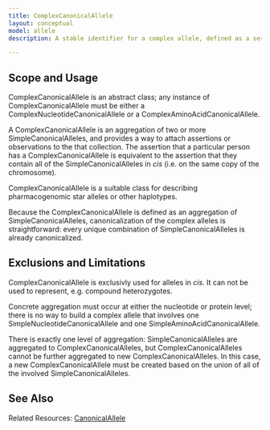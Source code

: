 ```yaml
---
title: ComplexCanonicalAllele
layout: conceptual
model: allele
description: A stable identifier for a complex allele, defined as a series of two or more SimpleCanonicalAlleles that occur in cis.

---
```






Scope and Usage
---------------

ComplexCanonicalAllele is an abstract class; any instance of ComplexCanonicalAllele must be either a ComplexNucleotideCanonicalAllele or a ComplexAminoAcidCanonicalAllele.

A ComplexCanonicalAllele is an aggregation of two or more SimpleCanonicalAlleles, and provides a way to attach assertions or observations to the that collection.  The assertion that a particular person has a ComplexCanonicalAllele is equivalent to the assertion that they contain all of the SimpleCanonicalAlleles in *cis* (i.e. on the same copy of the chromosome).  

ComplexCanonicalAllele is a suitable class for describing pharmacogenomic star alleles or other haplotypes.

Because the ComplexCanonicalAllele is defined as an aggregation of SimpleCanonicalAlleles, canonicalization of the complex alleles is straightforward: every unique combination of SimpleCanonicalAlleles is already canonicalized.  

Exclusions and Limitations
--------------------------

ComplexCanonicalAllele is exclusivly used for alleles in *cis*.  It can not be used to represent, e.g. compound heterozygotes.

Concrete aggregation must occur at either the nucleotide or protein level; there is no way to build a complex allele that involves one SimpleNucleotideCanonicalAllele and one SimpleAminoAcidCanonicalAllele.

There is exactly one level of aggregation: SimpleCanonicalAlleles are aggregated to ComplexCanonicalAlleles, but ComplexCanonicalAlleles cannot be further aggregated to new ComplexCanonicalAlleles.  In this case, a new ComplexCanonicalAllele must be created based on the union of all of the involved SimpleCanonicalAlleles.

See Also
--------

Related Resources: [CanonicalAllele](/resource/canonical_allele/index.html)
